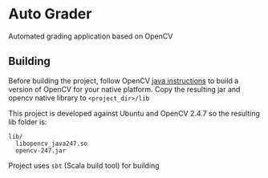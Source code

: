 # Auto Grader

Automated grading application based on OpenCV

## Building

Before building the project, follow OpenCV [java instructions](http://docs.opencv.org/doc/tutorials/introduction/desktop_java/java_dev_intro.html) to build a version of OpenCV for your native platform. Copy the resulting jar and opencv native library to `<project_dir>/lib`

This project is developed against Ubuntu and OpenCV 2.4.7 so the resulting lib folder is:

    lib/
      libopencv_java247.so
      opencv-247.jar

Project uses `sbt` (Scala build tool) for building
